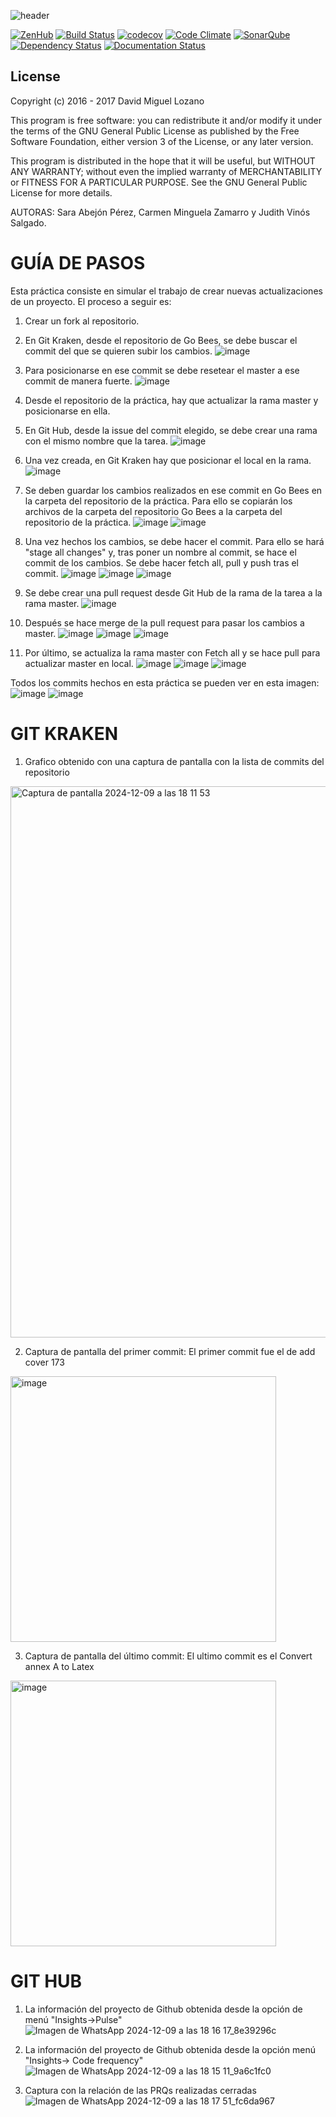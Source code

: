 ![header](https://cloud.githubusercontent.com/assets/6546265/22174630/785cdf04-dfe3-11e6-8cf4-024e8dc1c051.png)

[![ZenHub](https://raw.githubusercontent.com/ZenHubIO/support/master/zenhub-badge.png)](https://zenhub.com)
[![Build Status](https://travis-ci.org/davidmigloz/go-bees.svg?branch=master)](https://travis-ci.org/davidmigloz/go-bees)
[![codecov](https://codecov.io/gh/davidmigloz/go-bees/branch/master/graph/badge.svg)](https://codecov.io/gh/davidmigloz/go-bees)
[![Code Climate](https://codeclimate.com/github/davidmigloz/go-bees/badges/gpa.svg)](https://codeclimate.com/github/davidmigloz/go-bees)
[![SonarQube](https://sonarqube.com/api/badges/gate?key=go-bees)](https://sonarqube.com/component_measures/?id=go-bees)
[![Dependency Status](https://www.versioneye.com/user/projects/57f7b19e823b88004e06ad33/badge.svg?style=flat-square)](https://www.versioneye.com/user/projects/57f7b19e823b88004e06ad33)
[![Documentation Status](https://readthedocs.org/projects/go-bees/badge/?version=develop)](http://go-bees.readthedocs.io/es/develop/?badge=develop)

## License

Copyright (c) 2016 - 2017 David Miguel Lozano

This program is free software: you can redistribute it and/or modify
it under the terms of the GNU General Public License as published by
the Free Software Foundation, either version 3 of the License, or
any later version.

This program is distributed in the hope that it will be useful,
but WITHOUT ANY WARRANTY; without even the implied warranty of
MERCHANTABILITY or FITNESS FOR A PARTICULAR PURPOSE. See the
GNU General Public License for more details.

AUTORAS: Sara Abejón Pérez, Carmen Minguela Zamarro y Judith Vinós Salgado.

# GUÍA DE PASOS

Esta práctica consiste en simular el trabajo de crear nuevas actualizaciones de un proyecto. El proceso a seguir es:

1. Crear un fork al repositorio.

2. En Git Kraken, desde el repositorio de Go Bees, se debe buscar el commit del que se quieren subir los cambios.
![image](https://github.com/user-attachments/assets/f57f4fd2-e3a4-4111-a668-7c74e1482d2d)

3. Para posicionarse en ese commit se debe resetear el master a ese commit de manera fuerte.
![image](https://github.com/user-attachments/assets/eac1bc30-1d4c-47a0-85c5-e1ff14e9f64b)

4. Desde el repositorio de la práctica, hay que actualizar la rama master y posicionarse en ella.

5. En Git Hub, desde la issue del commit elegido, se debe crear una rama con el mismo nombre que la tarea.
![image](https://github.com/user-attachments/assets/8d58a6e2-d3e7-4acf-b570-66e75587f3d3)

6. Una vez creada, en Git Kraken hay que posicionar el local en la rama.
![image](https://github.com/user-attachments/assets/2dc6603b-7899-4200-bf26-a1235a95c525)

7. Se deben guardar los cambios realizados en ese commit en Go Bees en la carpeta del repositorio de la práctica. Para ello se copiarán los archivos de la carpeta del repositorio Go Bees a la carpeta del repositorio de la práctica.
![image](https://github.com/user-attachments/assets/3c46d4aa-2ec9-48cb-9110-c58418e930c0)
![image](https://github.com/user-attachments/assets/86fe7130-1a9c-4b65-b1c3-ce0939c139a4)

8. Una vez hechos los cambios, se debe hacer el commit. Para ello se hará "stage all changes" y, tras poner un nombre al commit, se hace el commit de los cambios. Se debe hacer fetch all, pull y push tras el commit.
![image](https://github.com/user-attachments/assets/ad612760-8c9d-498d-9d51-568d24677c51)
![image](https://github.com/user-attachments/assets/c3e9e946-cea0-4eb5-9f81-50dd75e40c55)
![image](https://github.com/user-attachments/assets/1254ef1d-17f9-49b9-8e8e-23d781ec2335)

9. Se debe crear una pull request desde Git Hub de la rama de la tarea a la rama master.
![image](https://github.com/user-attachments/assets/bfce4570-5294-4dd6-9efc-2c54d9a879b7)

10. Después se hace merge de la pull request para pasar los cambios a master.
![image](https://github.com/user-attachments/assets/63a010ae-537c-43cd-a958-9b88b7c5c01a)
![image](https://github.com/user-attachments/assets/f5ead20b-0d3a-44df-8ab0-aaf8f269818f)
![image](https://github.com/user-attachments/assets/6b0056e9-c484-422e-80bf-8dde517e3add)

11. Por último, se actualiza la rama master con Fetch all y se hace pull para actualizar master en local.
![image](https://github.com/user-attachments/assets/87218228-a87f-437a-86ed-1e6f37e6f5bf)
![image](https://github.com/user-attachments/assets/3383d442-0873-4984-a472-60ca199e1a67)
![image](https://github.com/user-attachments/assets/bc0d49b2-3e47-4e09-9d17-c80c928f1e1c)

Todos los commits hechos en esta práctica se pueden ver en esta imagen:
![image](https://github.com/user-attachments/assets/5480a361-f7d6-45ad-8d62-9757aef2b0dc)
![image](https://github.com/user-attachments/assets/37520af1-e714-4836-9fa9-1dc1a9bf5557)

# GIT KRAKEN

1. Grafico obtenido con una captura de pantalla con la lista de commits del repositorio

<img width="882" alt="Captura de pantalla 2024-12-09 a las 18 11 53" src="https://github.com/user-attachments/assets/896aec31-6de6-4fb0-9b4f-58f91cf336bc">

2. Captura de pantalla del primer commit: El primer commit fue el de add cover 173

<img width="425" alt="image" src="https://github.com/user-attachments/assets/f27e15c7-1e69-4f19-a54a-984c0c379e29">

3. Captura de pantalla del último commit: El ultimo commit es el Convert annex A to Latex

<img width="425" alt="image" src="https://github.com/user-attachments/assets/07c4b956-dea8-418d-9c84-4245d2559816">



# GIT HUB

1. La información del proyecto de Github obtenida desde la opción de menú "Insights→Pulse"
![Imagen de WhatsApp 2024-12-09 a las 18 16 17_8e39296c](https://github.com/user-attachments/assets/5e39d1b2-5dc1-4863-912d-1966b5f747e9)

2. La información del proyecto de Github obtenida desde la opción menú "Insights→ Code frequency"
![Imagen de WhatsApp 2024-12-09 a las 18 15 11_9a6c1fc0](https://github.com/user-attachments/assets/e27f6c0c-8c4c-477a-8a39-65696a99bfcf)
   
3. Captura con la relación de las PRQs realizadas cerradas
![Imagen de WhatsApp 2024-12-09 a las 18 17 51_fc6da967](https://github.com/user-attachments/assets/6839af96-ec3f-4c29-8e5d-02221147f712)

